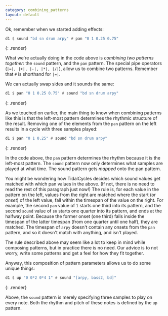 ```yaml
---
category: combining_patterns
layout: default
---
```


Ok, remember when we started adding effects:

~~~haskell
d1 $ sound "bd sn drum arpy" # pan "0 1 0.25 0.75"
~~~
{: .render}

What we're actually doing in the code above is
_combining two patterns together_: the `sound` pattern, and the `pan` pattern.
The special pipe operators (`|=|, |+|, |-|, |*|, |/|`), allow us to combine
two patterns. Remember that `#` is shorthand for `|=|`.

We can actually swap sides and it sounds the same:

~~~haskell
d1 $ pan "0 1 0.25 0.75" # sound "bd sn drum arpy"
~~~
{: .render}

As we touched on earlier, the main thing to know when combining
patterns like this is that the left-most pattern determines the
rhythmic structure of the result. Removing one of the elements from
the `pan` pattern on the left results in a cycle with three samples
played:

~~~haskell
d1 $ pan "0 1 0.25" # sound "bd sn drum arpy"
~~~
{: .render}

In the code above, the `pan` pattern determines the rhythm because it is the
left-most pattern. The `sound` pattern now only determines what samples are
played at what time. The sound pattern gets _mapped_ onto the pan pattern.

You might be wondering how TidalCycles decides which sound values get
matched with which pan values in the above. (If not, there is no need
to read the rest of this paragraph just now!) The rule is, for each
value in the pattern on the left, values from the right are matched
where the start (or *onset*) of the left value, fall within the
timespan of the value on the right. For example, the second `pan`
value of `1` starts one third into its pattern, and the second `sound`
value of `sn` starts one quarter into its pattern, and ends at the
halfway point. Because the former onset (one third) falls inside the
timespan of the latter timespan (from one quarter until one half),
they are matched. The timespan of `arpy` doesn't contain any onsets
from the `pan` pattern, and so it doesn't match with anything, and
isn't played.

The rule described above may seem like a lot to keep in mind while
composing patterns, but in practice there is no need. Our advice is to
not worry, write some patterns and get a feel for how they fit together.

Anyway, this composition of pattern parameters allows us to do some
unique things:

~~~haskell
d1 $ up "0 0*2 0*4 1" # sound "[arpy, bass2, bd]"
~~~
{: .render}

Above, the `sound` pattern is merely specifying three samples to play
on every note.  Both the rhythm and pitch of these notes is defined by
the `up` pattern.
